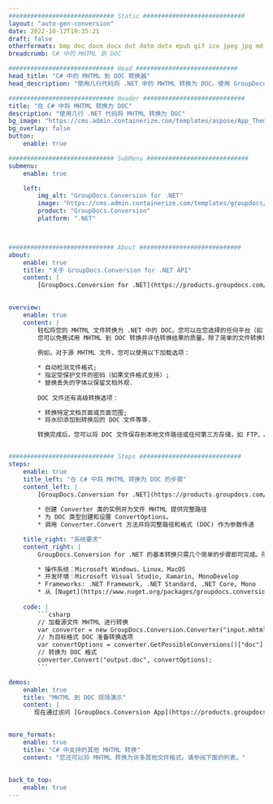 ```yaml
---
############################# Static ############################
layout: "auto-gen-conversion"
date: 2022-10-12T19:35:21
draft: false
otherformats: bmp doc docm docx dot dotm dotx epub gif ico jpeg jpg md odt ott pdf png psd rtf tex tif tiff txt xps
breadcrumb: C# 中的 MHTML 到 DOC

############################# Head ############################
head_title: "C# 中的 MHTML 到 DOC 转换器"
head_description: "使用几行代码将 .NET 中的 MHTML 转换为 DOC。使用 GroupDocs 文档转换 API 转换 160 多种文件格式。"

############################# Header ############################
title: "在 C# 中将 MHTML 转换为 DOC"
description: "使用几行 .NET 代码将 MHTML 转换为 DOC"
bg_image: "https://cms.admin.containerize.com/templates/aspose/App_Themes/V3/images/bg/header1.png"
bg_overlay: false
button:
    enable: true

############################# SubMenu ############################
submenu:
    enable: true

    left:
        img_alt: "GroupDocs.Conversion for .NET"
        image: "https://cms.admin.containerize.com/templates/groupdocs/images/product-logos/90x90-noborder/groupdocs-conversion-net.png"
        product: "GroupDocs.Conversion"
        platform: ".NET"



############################# About ############################
about:
    enable: true
    title: "关于 GroupDocs.Conversion for .NET API"
    content: |
        [GroupDocs.Conversion for .NET](https://products.groupdocs.com/conversion/net/)可用于转换Microsoft Word、Excel、PowerPoint、PDF、Visio等格式。 GroupDocs.Conversion 是一个独立的 API，适用于需要高性能的后端和内部系统。它不依赖于任何软件，例如 Microsoft 或 Open Office。
    

overview:
    enable: true
    content: |
        轻松将您的 MHTML 文件转换为 .NET 中的 DOC。您可以在您选择的任何平台（如 Windows、Linux、macOS）中仅使用几行 C# 代码行。
        您可以免费试用 MHTML 到 DOC 转换并评估转换结果的质量。除了简单的文件转换场景，您还可以尝试更高级的选项来加载源 MHTML 文件和保存输出 DOC 结果。 
        
        例如，对于源 MHTML 文件，您可以使用以下加载选项：

        * 自动检测文件格式;
        * 指定受保护文件的密码（如果文件格式支持）;
        * 替换丢失的字体以保留文档外观.
        
        DOC 文件还有高级转换选项：

        * 转换特定文档页面或页面范围;
        * 将水印添加到转换后的 DOC 文件等等.

        转换完成后，您可以将 DOC 文件保存到本地文件路径或任何第三方存储，如 FTP、Amazon S3、Google Drive、Dropbox 等。请注意 - 将 MHTML 转换为 DOC 无需安装任何额外的软件 - 如 MS Office、Open Office、Adobe Acrobat Reader 等。


############################# Steps ############################
steps:
    enable: true
    title_left: "在 C# 中将 MHTML 转换为 DOC 的步骤"
    content_left: |
        [GroupDocs.Conversion for .NET](https://products.groupdocs.com/conversion/net/) 使开发人员只需几行代码即可轻松地将 MHTML 文件转换为 DOC。
        
        * 创建 Converter 类的实例并为文件 MHTML 提供完整路径
        * 为 DOC 类型创建和设置 ConvertOptions。
        * 调用 Converter.Convert 方法并将完整路径和格式 (DOC) 作为参数传递

    title_right: "系统要求"
    content_right: |
        GroupDocs.Conversion for .NET 的基本转换只需几个简单的步骤即可完成。所有主要平台和操作系统都支持我们的 API。在执行以下代码之前，请确保您的系统上安装了以下先决条件。

        * 操作系统：Microsoft Windows、Linux、MacOS
        * 开发环境：Microsoft Visual Studio, Xamarin, MonoDevelop
        * Frameworks: .NET Framework, .NET Standard, .NET Core, Mono
        * 从 [Nuget](https://www.nuget.org/packages/groupdocs.conversion) 获取最新的 GroupDocs.Conversion for .NET
         
    code: |
        ```csharp    
        // 加载源文件 MHTML 进行转换
        var converter = new GroupDocs.Conversion.Converter("input.mhtml");
        // 为目标格式 DOC 准备转换选项
        var convertOptions = converter.GetPossibleConversions()["doc"].ConvertOptions;
        // 转换为 DOC 格式
        converter.Convert("output.doc", convertOptions);
        ```

demos:
    enable: true
    title: "MHTML 到 DOC 现场演示"
    content: |
       现在通过访问 [GroupDocs.Conversion App](https://products.groupdocs.app/conversion/family) 网站将 MHTML 转换为 DOC。在线演示具有以下优点
          

more_formats:
    enable: true
    title: "C# 中支持的其他 MHTML 转换"
    content: "您还可以将 MHTML 转换为许多其他文件格式。请参阅下面的列表。"
       
       
back_to_top:
    enable: true
---
```

